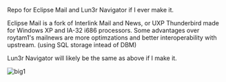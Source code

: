 Repo for Eclipse Mail and Lun3r Navigator if I ever make it.

Eclipse Mail is a fork of Interlink Mail and News, or UXP Thunderbird made for Windows XP and IA-32 i686 processors. Some advantages over roytam1's mailnews are more optimzations and better interoperability with upstream. (using SQL storage intead of DBM)

Lun3r Navigator will likely be the same as above if I make it.

![big1](https://github.com/user-attachments/assets/032c8c88-05dc-4662-91ef-bf48c18f54f0)
